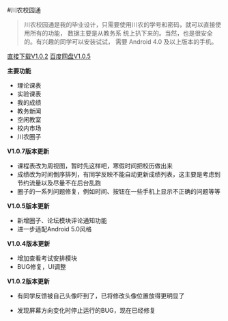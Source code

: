#川农校园通
> 川农校园通是我的毕业设计，只需要使用川农的学号和密码，就可以直接使用所有的功能，
> 数据主要是从教务系 统上扒下来的。当然，也是很安全的。有兴趣的同学可以安装试试，
> 需要 Android 4.0 及以上版本的手机。

[直接下载V1.0.2][1]
[百度网盘V1.0.5][2]

**主要功能**

* 理论课表
* 实验课表
* 我的成绩
* 教务新闻
* 空闲教室
* 校内市场
* 川农圈子

**V1.0.7版本更新**

* 课程表改为周视图，暂时先这样吧，寒假时间把校历做出来
* 成绩改为时间倒序排列，有同学反映不能自动更新成绩列表，这主要是考虑到节约流量以及尽量不在后台乱跑
* 圈子的一系列问题修复，例如时间、按钮在一些手机上显示不正确的问题等等

**V1.0.5版本更新**

* 新增圈子、论坛模块评论通知功能
* 进一步适配Android 5.0风格

**V1.0.4版本更新**

* 增加查看考试安排模块
* BUG修复，UI调整

**V1.0.2版本更新**

* 有同学反馈被自己头像吓到了，已将修改头像位置放得更明显了
* 发现屏幕方向变化时停止运行的BUG，现在已经修复


  [1]: https://github.com/WinsonTse/SicauHelper/blob/master/sicauhelperV102.apk?raw=true
  [2]: http://pan.baidu.com/s/1dDjGbuT
